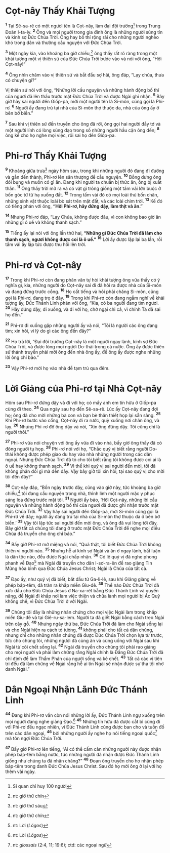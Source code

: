 # Cọt-nây Thấy Khải Tượng

<sup><b>1</b></sup> Tại Sê-sa-rê có một người tên là Cọt-nây, làm đại đội trưởng[^1-a3186e6b-26be-48e6-a87f-b0e4afbe1dfb] trong Trung Ðoàn I-ta-ly. <sup><b>2</b></sup> Ông và mọi người trong gia đình ông là những người sùng tín và kính sợ Ðức Chúa Trời. Ông hay bố thí rộng rãi cho những người nghèo khó trong dân và thường cầu nguyện với Ðức Chúa Trời.

<sup><b>3</b></sup> Một ngày kia, vào khoảng ba giờ chiều,[^2-a3186e6b-26be-48e6-a87f-b0e4afbe1dfb] ông thấy rất rõ ràng trong một khải tượng một vị thiên sứ của Ðức Chúa Trời bước vào và nói với ông, “Hỡi Cọt-nây!”

<sup><b>4</b></sup> Ông nhìn chăm vào vị thiên sứ và bắt đầu sợ hãi, ông đáp, “Lạy chúa, thưa có chuyện gì?”

Vị thiên sứ nói với ông, “Những lời cầu nguyện và những hành động bố thí của ngươi đã lên thấu trước mặt Ðức Chúa Trời và được Ngài ghi nhận. <sup><b>5</b></sup> Bây giờ hãy sai người đến Giốp-pa, mời một người tên là Si-môn, cũng gọi là Phi-rơ. <sup><b>6</b></sup> Người ấy đang trú tại nhà của Si-môn thợ thuộc da, nhà của ông ấy ở bên bờ biển.”

<sup><b>7</b></sup> Sau khi vị thiên sứ đến truyền cho ông đã rời, ông gọi hai người đầy tớ và một người lính có lòng sùng đạo trong số những người hầu cận ông đến; <sup><b>8</b></sup> ông kể cho họ nghe mọi việc, rồi sai họ đến Giốp-pa.

# Phi-rơ Thấy Khải Tượng

<sup><b>9</b></sup> Khoảng giữa trưa[^3-a3186e6b-26be-48e6-a87f-b0e4afbe1dfb] ngày hôm sau, trong khi những người đó đang đi đường và gần đến thành, Phi-rơ lên sân thượng để cầu nguyện. <sup><b>10</b></sup> Bỗng dưng ông đói bụng và muốn có gì ăn. Ðang khi người ta chuẩn bị thức ăn, ông bị xuất thần. <sup><b>11</b></sup> Ông thấy trời mở ra và có vật gì trông giống một tấm vải lớn buộc ở bốn góc từ từ hạ xuống đất. <sup><b>12</b></sup> Trong tấm vải đó có mọi loài thú bốn chân, những sinh vật thuộc loài bò sát trên mặt đất, và các loài chim trời. <sup><b>13</b></sup> Kế đó có tiếng phán với ông, **“Hỡi Phi-rơ, hãy đứng dậy, làm thịt và ăn.”**

<sup><b>14</b></sup> Nhưng Phi-rơ đáp, “Lạy Chúa, không được đâu, vì con không bao giờ ăn những gì ô uế và không thanh sạch.”

<sup><b>15</b></sup> Tiếng ấy lại nói với ông lần thứ hai, **“Những gì Ðức Chúa Trời đã làm cho thanh sạch, ngươi không được coi là ô uế.”** <sup><b>16</b></sup> Lời ấy được lặp lại ba lần, rồi tấm vải ấy lập tức được thu hồi lên trời.

# Phi-rơ và Cọt-nây

<sup><b>17</b></sup> Trong khi Phi-rơ còn đang phân vân tự hỏi khải tượng ông vừa thấy có ý nghĩa gì, kìa, những người do Cọt-nây sai đi đã hỏi ra được nhà của Si-môn và đang đứng trước cổng. <sup><b>18</b></sup> Họ cất tiếng và hỏi phải chăng Si-môn, cũng gọi là Phi-rơ, đang trọ ở đây. <sup><b>19</b></sup> Trong khi Phi-rơ còn đang ngẫm nghĩ về khải tượng ấy, Ðức Thánh Linh phán với ông, “Kìa, có ba người đang tìm ngươi. <sup><b>20</b></sup> Hãy đứng dậy, đi xuống, và đi với họ, chớ ngại chi cả, vì chính Ta đã sai họ đến.”

<sup><b>21</b></sup> Phi-rơ đi xuống gặp những người ấy và nói, “Tôi là người các ông đang tìm; xin hỏi, vì lý do gì các ông đến đây?”

<sup><b>22</b></sup> Họ trả lời, “Ðại đội trưởng Cọt-nây là một người ngay lành, kính sợ Ðức Chúa Trời, và được lòng mọi người Do-thái trong cả nước. Ông ấy được thiên sứ thánh truyền phải mời ông đến nhà ông ấy, để ông ấy được nghe những lời ông chỉ bảo.”

<sup><b>23</b></sup> Vậy Phi-rơ mời họ vào nhà để tạm trú qua đêm.

# Lời Giảng của Phi-rơ tại Nhà Cọt-nây

Hôm sau Phi-rơ đứng dậy và đi với họ; có mấy anh em tín hữu ở Giốp-pa cùng đi theo. <sup><b>24</b></sup> Qua ngày sau họ đến Sê-sa-rê. Lúc ấy Cọt-nây đang đợi họ; ông đã cho mời những bà con và bạn bè thân thiết họp lại sẵn sàng. <sup><b>25</b></sup> Khi Phi-rơ bước vào cổng, Cọt-nây đi ra rước, quỳ xuống nơi chân ông, và lạy. <sup><b>26</b></sup> Nhưng Phi-rơ đỡ ông dậy và nói, “Xin ông đứng dậy. Tôi cũng chỉ là người thôi.”

<sup><b>27</b></sup> Phi-rơ vừa nói chuyện với ông ấy vừa đi vào nhà, bấy giờ ông thấy đã có đông người tụ họp. <sup><b>28</b></sup> Phi-rơ nói với họ, “Chắc quý vị biết rằng người Do-thái không được phép giao du hay vào nhà những người trong các dân ngoại. Nhưng Ðức Chúa Trời đã tỏ cho tôi biết rằng tôi không được coi ai là ô uế hay không thanh sạch. <sup><b>29</b></sup> Vì thế khi quý vị sai người đến mời, tôi đã không phản đối gì mà đến đây. Vậy bây giờ tôi xin hỏi, tại sao quý vị cho mời tôi đến đây?”

<sup><b>30</b></sup> Cọt-nây đáp, “Bốn ngày trước đây, cũng vào giờ này, tức khoảng ba giờ chiều,[^4-a3186e6b-26be-48e6-a87f-b0e4afbe1dfb] tôi đang cầu nguyện trong nhà, thình lình một người mặc y phục sáng lòa đứng trước mặt tôi. <sup><b>31</b></sup> Người ấy bảo, ‘Hỡi Cọt-nây, những lời cầu nguyện và những hành động bố thí của ngươi đã được ghi nhận trước mặt Ðức Chúa Trời. <sup><b>32</b></sup> Vậy hãy sai người đến Giốp-pa, mời Si-môn cũng gọi là Phi-rơ về đây; người ấy đang trú tại nhà của Si-môn thợ thuộc da ở bên bờ biển.’ <sup><b>33</b></sup> Vậy tôi lập tức sai người đến mời ông, và ông đã vui lòng tới đây. Bây giờ tất cả chúng tôi đang ở trước mặt Ðức Chúa Trời để nghe mọi điều Chúa đã truyền cho ông chỉ bảo.”

<sup><b>34</b></sup> Bấy giờ Phi-rơ mở miệng và nói, “Quả thật, tôi biết Ðức Chúa Trời không thiên vị người nào. <sup><b>35</b></sup> Nhưng hễ ai kính sợ Ngài và ăn ở ngay lành, bất luận là dân tộc nào, đều được Ngài chấp nhận. <sup><b>36</b></sup> Có lẽ quý vị đã nghe phong phanh về Ðạo[^5-a3186e6b-26be-48e6-a87f-b0e4afbe1dfb] mà Ngài đã truyền cho dân I-sơ-ra-ên để rao giảng Tin Mừng hòa bình qua Ðức Chúa Jesus Christ; Ngài là Chúa của tất cả.

<sup><b>37</b></sup> Ðạo ấy, như quý vị đã biết, bắt đầu từ Ga-li-lê, sau khi Giăng giảng về phép báp-têm, đã tràn ra khắp miền Giu-đê. <sup><b>38</b></sup> Thể nào Ðức Chúa Trời đã xức dầu cho Ðức Chúa Jesus ở Na-xa-rét bằng Ðức Thánh Linh và quyền năng, để Ngài đi khắp nơi làm việc thiện và chữa lành mọi người bị Ác Quỷ khống chế, vì Ðức Chúa Trời ở với Ngài.

<sup><b>39</b></sup> Chúng tôi đây là những nhân chứng cho mọi việc Ngài làm trong khắp miền Giu-đê và tại Giê-ru-sa-lem. Người ta đã giết Ngài bằng cách treo Ngài trên cây gỗ. <sup><b>40</b></sup> Nhưng ngày thứ ba, Ðức Chúa Trời đã làm cho Ngài sống lại và cho Ngài hiện ra cách tỏ tường, <sup><b>41</b></sup> không phải cho tất cả dân chúng, nhưng chỉ cho những nhân chứng đã được Ðức Chúa Trời chọn lựa từ trước, tức cho chúng tôi, những người đã cùng ăn và cùng uống với Ngài sau khi Ngài từ cõi chết sống lại. <sup><b>42</b></sup> Ngài đã truyền cho chúng tôi phải rao giảng cho mọi người và phải làm chứng rằng Ngài chính là Ðấng Ðức Chúa Trời đã chỉ định để làm Thẩm Phán của người sống và kẻ chết. <sup><b>43</b></sup> Tất cả các vị tiên tri đều đã làm chứng về Ngài rằng hễ ai tin Ngài sẽ nhận được sự tha tội nhờ danh Ngài.”

# Dân Ngoại Nhận Lãnh Ðức Thánh Linh

<sup><b>44</b></sup> Ðang khi Phi-rơ vẫn còn nói những lời ấy, Ðức Thánh Linh ngự xuống trên mọi người đang nghe giảng Ðạo.[^6-a3186e6b-26be-48e6-a87f-b0e4afbe1dfb] <sup><b>45</b></sup> Những tín hữu đã được cắt bì cùng đi với Phi-rơ đều ngạc nhiên, vì Ðức Thánh Linh cũng được ban cho và tuôn đổ trên các dân ngoại, <sup><b>46</b></sup> bởi những người ấy nghe họ nói tiếng ngoại quốc[^7-a3186e6b-26be-48e6-a87f-b0e4afbe1dfb] mà tôn ngợi Ðức Chúa Trời.

<sup><b>47</b></sup> Bấy giờ Phi-rơ lên tiếng, “Ai có thể cấm cản những người này được nhận phép báp-têm bằng nước, tức những người đã nhận được Ðức Thánh Linh giống như chúng ta đã nhận chăng?” <sup><b>48</b></sup> Ðoạn ông truyền cho họ nhận phép báp-têm trong danh Ðức Chúa Jesus Christ. Sau đó họ mời ông ở lại với họ thêm vài ngày.

[^1-a3186e6b-26be-48e6-a87f-b0e4afbe1dfb]: Sĩ quan chỉ huy 100 người

[^2-a3186e6b-26be-48e6-a87f-b0e4afbe1dfb]: nt: giờ thứ chín

[^3-a3186e6b-26be-48e6-a87f-b0e4afbe1dfb]: nt: giờ thứ sáu

[^4-a3186e6b-26be-48e6-a87f-b0e4afbe1dfb]: nt: giờ thứ chín

[^5-a3186e6b-26be-48e6-a87f-b0e4afbe1dfb]: nt: Lời (_Lógos_)

[^6-a3186e6b-26be-48e6-a87f-b0e4afbe1dfb]: nt: Lời (_Lógos_)

[^7-a3186e6b-26be-48e6-a87f-b0e4afbe1dfb]: nt: _glossais_ (2:4, 11; 19:6); ctd: các ngoại ngữ
